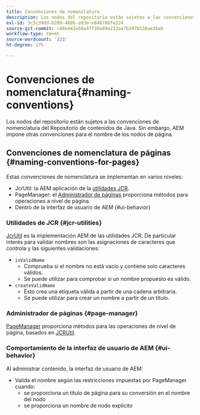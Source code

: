 ```yaml
---
title: Convenciones de nomenclatura
description: Los nodos del repositorio están sujetos a las convenciones de nomenclatura del Repositorio de contenidos de Java
exl-id: 3c5c39dd-b209-488b-a93e-e840786fe224
source-git-commit: c08e442e58a4ff36e89a213aa7b297b538ae3bab
workflow-type: tm+mt
source-wordcount: '223'
ht-degree: 17%

---
```


# Convenciones de nomenclatura{#naming-conventions}

Los nodos del repositorio están sujetos a las convenciones de nomenclatura del Repositorio de contenidos de Java. Sin embargo, AEM impone otras convenciones para el nombre de los nodos de página.

## Convenciones de nomenclatura de páginas {#naming-conventions-for-pages}

Estas convenciones de nomenclatura se implementan en varios niveles:

* JcrUtil: la AEM aplicación de la [utilidades JCR](#jcr-utilities).
* PageManager: el [Administrador de páginas](#page-manager) proporciona métodos para operaciones a nivel de página.
* Dentro de la interfaz de usuario de AEM {#ui-behavior}

### Utilidades de JCR {#jcr-utilities}

[JcrUtil](https://www.adobe.io/experience-manager/reference-materials/cloud-service/javadoc/com/day/cq/commons/jcr/JcrUtil.html) es la implementación AEM de las utilidades JCR. De particular interés para validar nombres son las asignaciones de caracteres que controla y las siguientes validaciones:

* `isValidName`
   * Comprueba si el nombre no está vacío y contiene solo caracteres válidos.
   * Se puede utilizar para comprobar si un nombre propuesto es válido.
* `createValidName`
   * Esto crea una etiqueta válida a partir de una cadena arbitraria.
   * Se puede utilizar para crear un nombre a partir de un título.

### Administrador de páginas {#page-manager}

[PageManager](https://www.adobe.io/experience-manager/reference-materials/cloud-service/javadoc/com/day/cq/wcm/api/PageManager.html) proporciona métodos para las operaciones de nivel de página, basados en [JCRUtil](#jcr-utilities).

### Comportamiento de la interfaz de usuario de AEM {#ui-behavior}

Al administrar contenido, la interfaz de usuario de AEM:

* Valida el nombre según las restricciones impuestas por PageManager cuando:
   * se proporciona un título de página para su conversión en el nombre del nodo
   * se proporciona un nombre de nodo explícito
